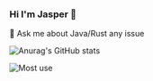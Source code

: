 ### Hi I'm Jasper 👋

<!--
**XiaoZiShan/XiaoZiShan** is a ✨ _special_ ✨ repository because its `README.md` (this file) appears on your GitHub profile.

Here are some ideas to get you started:

- 🔭 I’m currently working on ...
- 🌱 I’m currently learning ...
- 👯 I’m looking to collaborate on ...
- 🤔 I’m looking for help with ...
- 💬 Ask me about ...
- 📫 How to reach me: ...
- 😄 Pronouns: ...
- ⚡ Fun fact: ...
-->

💬 Ask me about Java/Rust any issue

![Anurag's GitHub stats](https://github-readme-stats.vercel.app/api?username=XiaoZiShan&show=reviews,discussions_started,discussions_answered,prs_merged,prs_merged_percentage&theme=dracula)


![Most use](https://github-readme-stats.vercel.app/api/top-langs/?username=XiaoZiShan&layout=compact&theme=dracula)
